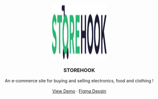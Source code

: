 <!-- PROJECT LOGO -->
<br />
<div align="center">
  <a href="https://storehook.herokuapp.com/" target="_blank">
    <img src="client\src\images\logo.svg" alt="Logo" width="180" height="180">
  </a>

  <h3 align="center">STOREHOOK</h3>

  <p align="center">
    An e-commerce site for buying and selling electronics, food and clothing !
    <br />
    <br />
    <a href="https://storehook.herokuapp.com/">View Demo</a>
    ·
    <a href="https://www.figma.com/file/HlwZEHHweE3t4EDr9Wlg5V/STOREHOOK?node-id=0%3A1">Figma Desgin</a>

</div>
